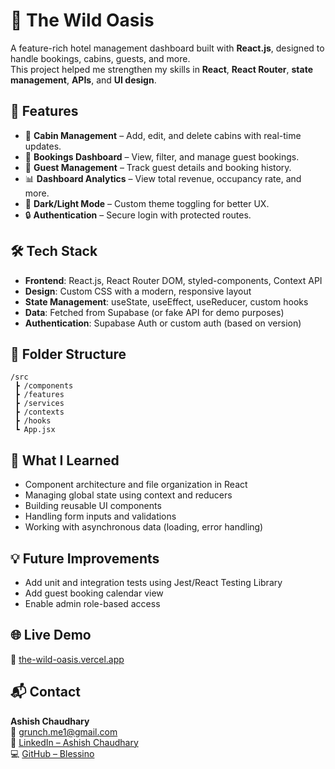 
# 🌴 The Wild Oasis

A feature-rich hotel management dashboard built with **React.js**, designed to handle bookings, cabins, guests, and more.  
This project helped me strengthen my skills in **React**, **React Router**, **state management**, **APIs**, and **UI design**.

## 🚀 Features

- 🏨 **Cabin Management** – Add, edit, and delete cabins with real-time updates.
- 📅 **Bookings Dashboard** – View, filter, and manage guest bookings.
- 👤 **Guest Management** – Track guest details and booking history.
- 📊 **Dashboard Analytics** – View total revenue, occupancy rate, and more.
- 🌙 **Dark/Light Mode** – Custom theme toggling for better UX.
- 🔒 **Authentication** – Secure login with protected routes.

## 🛠️ Tech Stack

- **Frontend**: React.js, React Router DOM, styled-components, Context API
- **Design**: Custom CSS with a modern, responsive layout
- **State Management**: useState, useEffect, useReducer, custom hooks
- **Data**: Fetched from Supabase (or fake API for demo purposes)
- **Authentication**: Supabase Auth or custom auth (based on version)

## 📁 Folder Structure

```
/src
 ┣ /components
 ┣ /features
 ┣ /services
 ┣ /contexts
 ┣ /hooks
 ┗ App.jsx
```

## 🧠 What I Learned

- Component architecture and file organization in React
- Managing global state using context and reducers
- Building reusable UI components
- Handling form inputs and validations
- Working with asynchronous data (loading, error handling)

## 💡 Future Improvements

- Add unit and integration tests using Jest/React Testing Library
- Add guest booking calendar view
- Enable admin role-based access

## 🌐 Live Demo

🔗 [the-wild-oasis.vercel.app](https://the-wild-oasis-five-beige.vercel.app/login)

## 📬 Contact

**Ashish Chaudhary**  
📧 grunch.me1@gmail.com  
🔗 [LinkedIn – Ashish Chaudhary](https://www.linkedin.com/in/ashish-chaudhary)  
💻 [GitHub – Blessino](https://github.com/Blessino)
